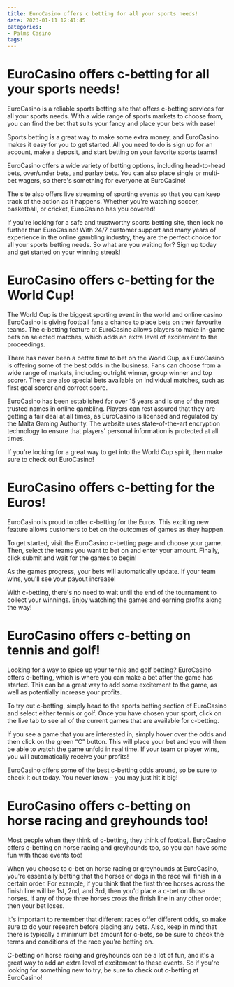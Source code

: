 ```yaml
---
title: EuroCasino offers c betting for all your sports needs!
date: 2023-01-11 12:41:45
categories:
- Palms Casino
tags:
---
```



#  EuroCasino offers c-betting for all your sports needs!

EuroCasino is a reliable sports betting site that offers c-betting services for all your sports needs. With a wide range of sports markets to choose from, you can find the bet that suits your fancy and place your bets with ease!

Sports betting is a great way to make some extra money, and EuroCasino makes it easy for you to get started. All you need to do is sign up for an account, make a deposit, and start betting on your favorite sports teams!

EuroCasino offers a wide variety of betting options, including head-to-head bets, over/under bets, and parlay bets. You can also place single or multi-bet wagers, so there's something for everyone at EuroCasino!

The site also offers live streaming of sporting events so that you can keep track of the action as it happens. Whether you're watching soccer, basketball, or cricket, EuroCasino has you covered!

If you're looking for a safe and trustworthy sports betting site, then look no further than EuroCasino! With 24/7 customer support and many years of experience in the online gambling industry, they are the perfect choice for all your sports betting needs. So what are you waiting for? Sign up today and get started on your winning streak!

#  EuroCasino offers c-betting for the World Cup! 

The World Cup is the biggest sporting event in the world and online casino EuroCasino is giving football fans a chance to place bets on their favourite teams. The c-betting feature at EuroCasino allows players to make in-game bets on selected matches, which adds an extra level of excitement to the proceedings.

There has never been a better time to bet on the World Cup, as EuroCasino is offering some of the best odds in the business. Fans can choose from a wide range of markets, including outright winner, group winner and top scorer. There are also special bets available on individual matches, such as first goal scorer and correct score.

EuroCasino has been established for over 15 years and is one of the most trusted names in online gambling. Players can rest assured that they are getting a fair deal at all times, as EuroCasino is licensed and regulated by the Malta Gaming Authority. The website uses state-of-the-art encryption technology to ensure that players' personal information is protected at all times.

If you're looking for a great way to get into the World Cup spirit, then make sure to check out EuroCasino!

#  EuroCasino offers c-betting for the Euros!

EuroCasino is proud to offer c-betting for the Euros. This exciting new feature allows customers to bet on the outcomes of games as they happen.

To get started, visit the EuroCasino c-betting page and choose your game. Then, select the teams you want to bet on and enter your amount. Finally, click submit and wait for the games to begin!

As the games progress, your bets will automatically update. If your team wins, you'll see your payout increase!

With c-betting, there's no need to wait until the end of the tournament to collect your winnings. Enjoy watching the games and earning profits along the way!

#  EuroCasino offers c-betting on tennis and golf!

Looking for a way to spice up your tennis and golf betting? EuroCasino offers c-betting, which is where you can make a bet after the game has started. This can be a great way to add some excitement to the game, as well as potentially increase your profits.

To try out c-betting, simply head to the sports betting section of EuroCasino and select either tennis or golf. Once you have chosen your sport, click on the live tab to see all of the current games that are available for c-betting.

If you see a game that you are interested in, simply hover over the odds and then click on the green “C” button. This will place your bet and you will then be able to watch the game unfold in real time. If your team or player wins, you will automatically receive your profits!

EuroCasino offers some of the best c-betting odds around, so be sure to check it out today. You never know – you may just hit it big!

#  EuroCasino offers c-betting on horse racing and greyhounds too!

Most people when they think of c-betting, they think of football. EuroCasino offers c-betting on horse racing and greyhounds too, so you can have some fun with those events too!

When you choose to c-bet on horse racing or greyhounds at EuroCasino, you're essentially betting that the horses or dogs in the race will finish in a certain order. For example, if you think that the first three horses across the finish line will be 1st, 2nd, and 3rd, then you'd place a c-bet on those horses. If any of those three horses cross the finish line in any other order, then your bet loses.

It's important to remember that different races offer different odds, so make sure to do your research before placing any bets. Also, keep in mind that there is typically a minimum bet amount for c-bets, so be sure to check the terms and conditions of the race you're betting on.

C-betting on horse racing and greyhounds can be a lot of fun, and it's a great way to add an extra level of excitement to these events. So if you're looking for something new to try, be sure to check out c-betting at EuroCasino!